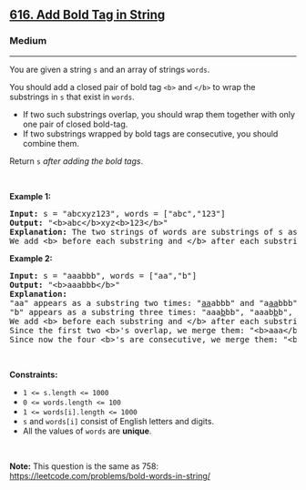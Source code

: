 <h2><a href="https://leetcode.com/problems/add-bold-tag-in-string/">616. Add Bold Tag in String</a></h2><h3>Medium</h3><hr><div><p>You are given a string <code>s</code> and an array of strings <code>words</code>.</p>

<p>You should add a closed pair of bold tag <code>&lt;b&gt;</code> and <code>&lt;/b&gt;</code> to wrap the substrings in <code>s</code> that exist in <code>words</code>.</p>

<ul>
	<li>If two such substrings overlap, you should wrap them together with only one pair of closed bold-tag.</li>
	<li>If two substrings wrapped by bold tags are consecutive, you should combine them.</li>
</ul>

<p>Return <code>s</code> <em>after adding the bold tags</em>.</p>

<p>&nbsp;</p>
<p><strong class="example">Example 1:</strong></p>

<pre><strong>Input:</strong> s = "abcxyz123", words = ["abc","123"]
<strong>Output:</strong> "&lt;b&gt;abc&lt;/b&gt;xyz&lt;b&gt;123&lt;/b&gt;"
<strong>Explanation:</strong> The two strings of words are substrings of s as following: "<u>abc</u>xyz<u>123</u>".
We add &lt;b&gt; before each substring and &lt;/b&gt; after each substring.
</pre>

<p><strong class="example">Example 2:</strong></p>

<pre><strong>Input:</strong> s = "aaabbb", words = ["aa","b"]
<strong>Output:</strong> "&lt;b&gt;aaabbb&lt;/b&gt;"
<strong>Explanation:</strong> 
"aa" appears as a substring two times: "<u>aa</u>abbb" and "a<u>aa</u>bbb".
"b" appears as a substring three times: "aaa<u>b</u>bb", "aaab<u>b</u>b", and "aaabb<u>b</u>".
We add &lt;b&gt; before each substring and &lt;/b&gt; after each substring: "&lt;b&gt;a&lt;b&gt;a&lt;/b&gt;a&lt;/b&gt;&lt;b&gt;b&lt;/b&gt;&lt;b&gt;b&lt;/b&gt;&lt;b&gt;b&lt;/b&gt;".
Since the first two &lt;b&gt;'s overlap, we merge them: "&lt;b&gt;aaa&lt;/b&gt;&lt;b&gt;b&lt;/b&gt;&lt;b&gt;b&lt;/b&gt;&lt;b&gt;b&lt;/b&gt;".
Since now the four &lt;b&gt;'s are consecutive, we merge them: "&lt;b&gt;aaabbb&lt;/b&gt;".
</pre>

<p>&nbsp;</p>
<p><strong>Constraints:</strong></p>

<ul>
	<li><code>1 &lt;= s.length &lt;= 1000</code></li>
	<li><code>0 &lt;= words.length &lt;= 100</code></li>
	<li><code>1 &lt;= words[i].length &lt;= 1000</code></li>
	<li><code>s</code> and <code>words[i]</code> consist of English letters and digits.</li>
	<li>All the values of <code>words</code> are <strong>unique</strong>.</li>
</ul>

<p>&nbsp;</p>
<p><strong>Note:</strong> This question is the same as 758: <a href="https://leetcode.com/problems/bold-words-in-string/" target="_blank">https://leetcode.com/problems/bold-words-in-string/</a></p>
</div>